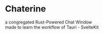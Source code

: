# Chaterine
a congregated Rust-Powered Chat Window <br/>
made to learn the workflow of Tauri - SvelteKit
